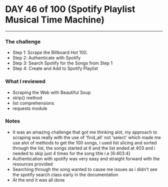 # DAY 46 of 100 (Spotify Playlist Musical Time Machine)
-----
### The challenge

- Step 1: Scrape the Billboard Hot 100.
- Step 2: Authenticate with Spotify
- Step 3: Search Spotify for the Songs from Step 1
- Step 4: Create and Add to Spotify Playlist

### What I reviewed
- Scraping the Web with Beautiful Soup
- strip() method
- list comprehensions
- requests module

### Notes
- It was an amazing challenge that got me thinking alot, my approach to scraping was really with the use of 'find\_all' not 'select' which made me use alot of methods to get the 100 songs, i used list slicing and sorted through the list, the songs started at 6 and the list ended at 403 and i needed to skip just 4 times for the song title i.e [6:403:4]
- Authentication with spotify was very easy and straight forward with the resources provided
- Searching through the song wanted to cause me issues as i didn't see the spotify search class early in the documentation
- At the end it was all done
